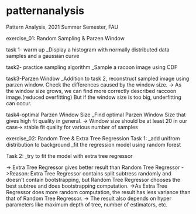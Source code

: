 # patternanalysis
Pattern Analysis, 2021 Summer Semester, FAU



exercise_01: Random Sampling & Parzen Window

task 1- warm up
_Display a histogram with normally distributed data samples and a gaussian curve

task2- practice sampling algorithm
_Sample a racoon image using CDF

task3-Parzen Window
_Addition to task 2, reconstruct sampled image using parzen window. Check the differences caused by the window size.
-> As the window size grows, we can find more correctly described raccoon image.(reduced overfitting) But if the window size is too big, underfitting can occur. 

task4-optimal Parzen Window Size
_Find optimal Parzen Window Size that gives high fit quality in general.
-> Window size should be at least 20 in our case-> stable fit quality for various number of samples



exercise_02: Random Tree & Extra Tree Regression
Task 1:
_add unifrom distribution to background
_fit the regression model using random forest

Task 2:
_try to fit the model with extra tree regressor

-> Extra Tree Regressor gives better result than Random Tree Regressor
->Reason: Extra Tree Regressor contains split subtress randomly and doesn't contain bootstrapping, but Random Tree Regressor chooses the best subtree and does bootstrapping computation. 
->As Extra Tree Regressor does more random computation, the result has less variance than that of Random Tree Regressor.
-> The result also depends on hyper parameters like maximum depth of tree, number of estimators, etc.

